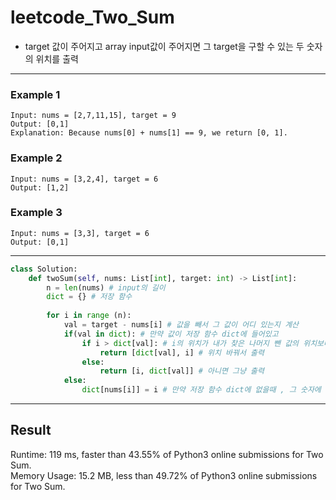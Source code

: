 # leetcode_Two_Sum
+ target 값이 주어지고 array input값이 주어지면 그 target을 구할 수 있는 두 숫자의 위치를 출력
----
### Example 1
```
Input: nums = [2,7,11,15], target = 9
Output: [0,1]
Explanation: Because nums[0] + nums[1] == 9, we return [0, 1].
```
### Example 2
```
Input: nums = [3,2,4], target = 6
Output: [1,2]
```
### Example 3
```
Input: nums = [3,3], target = 6
Output: [0,1]
```
----
```python
class Solution:
    def twoSum(self, nums: List[int], target: int) -> List[int]:
        n = len(nums) # input의 길이
        dict = {} # 저장 함수
        
        for i in range (n):
            val = target - nums[i] # 값을 빼서 그 값이 어디 있는지 계산
            if(val in dict): # 만약 값이 저장 함수 dict에 들어있고
                if i > dict[val]: # i의 위치가 내가 찾은 나머지 뺀 값의 위치보다 크면
                    return [dict[val], i] # 위치 바꿔서 출력
                else:
                    return [i, dict[val]] # 아니면 그냥 출력
            else:
                dict[nums[i]] = i # 만약 저장 함수 dict에 없을때 , 그 숫자에 i index값을 저장
```
----
## Result
Runtime: 119 ms, faster than 43.55% of Python3 online submissions for Two Sum.\
Memory Usage: 15.2 MB, less than 49.72% of Python3 online submissions for Two Sum.
